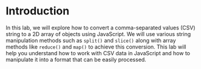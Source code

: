 # Introduction

In this lab, we will explore how to convert a comma-separated values (CSV) string to a 2D array of objects using JavaScript. We will use various string manipulation methods such as `split()` and `slice()` along with array methods like `reduce()` and `map()` to achieve this conversion. This lab will help you understand how to work with CSV data in JavaScript and how to manipulate it into a format that can be easily processed.
